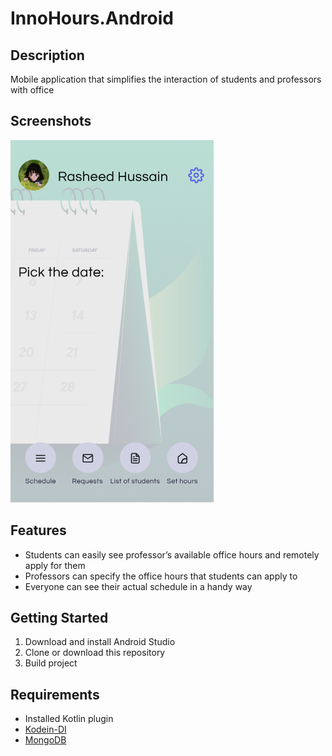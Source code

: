 # InnoHours.Android
## Description
Mobile application that simplifies the interaction of students and professors with office 

## Screenshots
![sdfsd](inno_hours.png)

## Features
- Students can easily see professor’s available office hours and remotely apply for them
- Professors can specify the office hours that students can apply to
- Everyone can see their actual schedule in a handy way

## Getting Started
1. Download and install Android Studio
2. Clone or download this repository 
3. Build project

## Requirements
- Installed Kotlin plugin
- [Kodein-DI](https://github.com/Kodein-Framework/Kodein-DI)
- [MongoDB](https://www.mongodb.com/)
